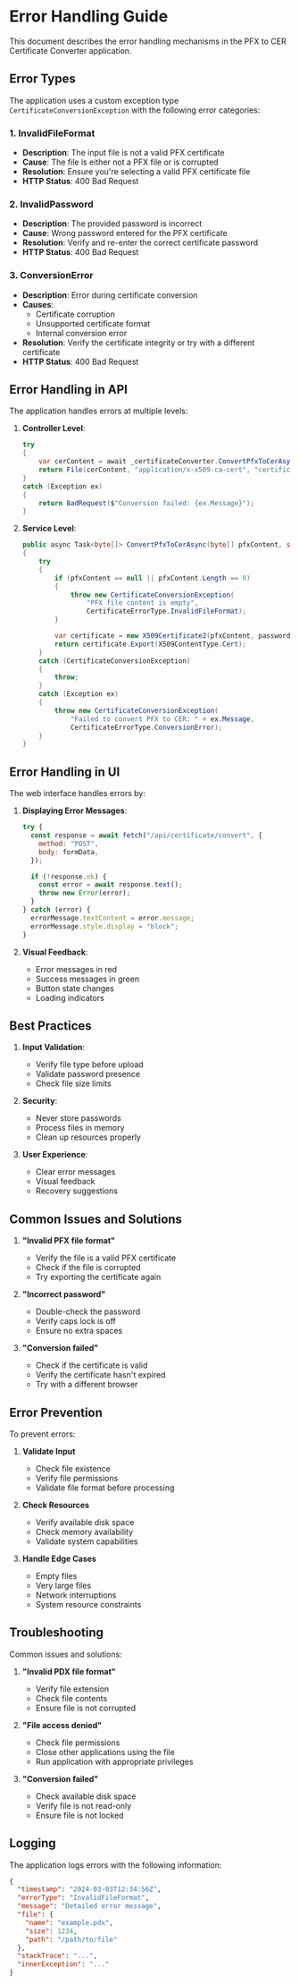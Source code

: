 # Error Handling Guide

This document describes the error handling mechanisms in the PFX to CER Certificate Converter application.

## Error Types

The application uses a custom exception type `CertificateConversionException` with the following error categories:

### 1. InvalidFileFormat

- **Description**: The input file is not a valid PFX certificate
- **Cause**: The file is either not a PFX file or is corrupted
- **Resolution**: Ensure you're selecting a valid PFX certificate file
- **HTTP Status**: 400 Bad Request

### 2. InvalidPassword

- **Description**: The provided password is incorrect
- **Cause**: Wrong password entered for the PFX certificate
- **Resolution**: Verify and re-enter the correct certificate password
- **HTTP Status**: 400 Bad Request

### 3. ConversionError

- **Description**: Error during certificate conversion
- **Causes**:
  - Certificate corruption
  - Unsupported certificate format
  - Internal conversion error
- **Resolution**: Verify the certificate integrity or try with a different certificate
- **HTTP Status**: 400 Bad Request

## Error Handling in API

The application handles errors at multiple levels:

1. **Controller Level**:

   ```csharp
   try
   {
       var cerContent = await _certificateConverter.ConvertPfxToCerAsync(pfxContent, password);
       return File(cerContent, "application/x-x509-ca-cert", "certificate.cer");
   }
   catch (Exception ex)
   {
       return BadRequest($"Conversion failed: {ex.Message}");
   }
   ```

2. **Service Level**:

   ```csharp
   public async Task<byte[]> ConvertPfxToCerAsync(byte[] pfxContent, string password)
   {
       try
       {
           if (pfxContent == null || pfxContent.Length == 0)
           {
               throw new CertificateConversionException(
                   "PFX file content is empty",
                   CertificateErrorType.InvalidFileFormat);
           }

           var certificate = new X509Certificate2(pfxContent, password);
           return certificate.Export(X509ContentType.Cert);
       }
       catch (CertificateConversionException)
       {
           throw;
       }
       catch (Exception ex)
       {
           throw new CertificateConversionException(
               "Failed to convert PFX to CER: " + ex.Message,
               CertificateErrorType.ConversionError);
       }
   }
   ```

## Error Handling in UI

The web interface handles errors by:

1. **Displaying Error Messages**:

   ```javascript
   try {
     const response = await fetch("/api/certificate/convert", {
       method: "POST",
       body: formData,
     });

     if (!response.ok) {
       const error = await response.text();
       throw new Error(error);
     }
   } catch (error) {
     errorMessage.textContent = error.message;
     errorMessage.style.display = "block";
   }
   ```

2. **Visual Feedback**:
   - Error messages in red
   - Success messages in green
   - Button state changes
   - Loading indicators

## Best Practices

1. **Input Validation**:

   - Verify file type before upload
   - Validate password presence
   - Check file size limits

2. **Security**:

   - Never store passwords
   - Process files in memory
   - Clean up resources properly

3. **User Experience**:
   - Clear error messages
   - Visual feedback
   - Recovery suggestions

## Common Issues and Solutions

1. **"Invalid PFX file format"**

   - Verify the file is a valid PFX certificate
   - Check if the file is corrupted
   - Try exporting the certificate again

2. **"Incorrect password"**

   - Double-check the password
   - Verify caps lock is off
   - Ensure no extra spaces

3. **"Conversion failed"**
   - Check if the certificate is valid
   - Verify the certificate hasn't expired
   - Try with a different browser

## Error Prevention

To prevent errors:

1. **Validate Input**

   - Check file existence
   - Verify file permissions
   - Validate file format before processing

2. **Check Resources**

   - Verify available disk space
   - Check memory availability
   - Validate system capabilities

3. **Handle Edge Cases**
   - Empty files
   - Very large files
   - Network interruptions
   - System resource constraints

## Troubleshooting

Common issues and solutions:

1. **"Invalid PDX file format"**

   - Verify file extension
   - Check file contents
   - Ensure file is not corrupted

2. **"File access denied"**

   - Check file permissions
   - Close other applications using the file
   - Run application with appropriate privileges

3. **"Conversion failed"**
   - Check available disk space
   - Verify file is not read-only
   - Ensure file is not locked

## Logging

The application logs errors with the following information:

```json
{
  "timestamp": "2024-03-03T12:34:56Z",
  "errorType": "InvalidFileFormat",
  "message": "Detailed error message",
  "file": {
    "name": "example.pdx",
    "size": 1234,
    "path": "/path/to/file"
  },
  "stackTrace": "...",
  "innerException": "..."
}
```
